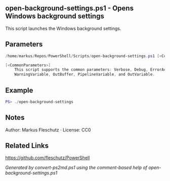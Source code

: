## open-background-settings.ps1 - Opens Windows background settings

This script launches the Windows background settings.

## Parameters
```powershell
/home/markus/Repos/PowerShell/Scripts/open-background-settings.ps1 [<CommonParameters>]

[<CommonParameters>]
    This script supports the common parameters: Verbose, Debug, ErrorAction, ErrorVariable, WarningAction, 
    WarningVariable, OutBuffer, PipelineVariable, and OutVariable.
```

## Example
```powershell
PS> ./open-background-settings

```

## Notes
Author: Markus Fleschutz · License: CC0

## Related Links
https://github.com/fleschutz/PowerShell

*Generated by convert-ps2md.ps1 using the comment-based help of open-background-settings.ps1*
